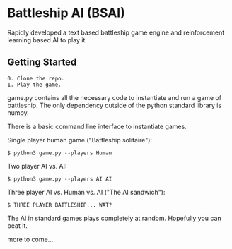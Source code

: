 # Battleship AI (BSAI)

Rapidly developed a text based battleship game engine and reinforcement learning based AI to play it.

## Getting Started

    0. Clone the repo.
    1. Play the game.

game.py contains all the necessary code to instantiate and run a game of battleship. The only dependency outside of the python standard library is numpy.

There is a basic command line interface to instantiate games.

Single player human game ("Battleship solitaire"):
```
$ python3 game.py --players Human
```

Two player AI vs. AI:
```
$ python3 game.py --players AI AI
```
Three player AI vs. Human vs. AI ("The AI sandwich"):
```
$ THREE PLAYER BATTLESHIP... WAT?
```
The AI in standard games plays completely at random. Hopefully you can beat it.

more to come...
